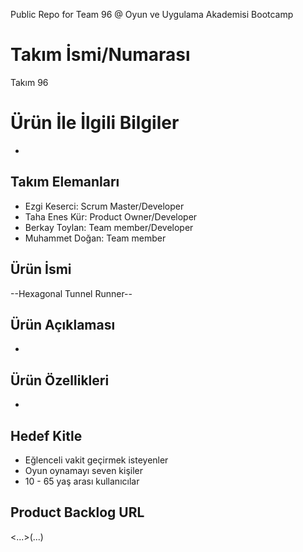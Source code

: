 Public Repo for Team 96 @ Oyun ve Uygulama Akademisi Bootcamp


# **Takım İsmi/Numarası**

Takım 96

# Ürün İle İlgili Bilgiler
-

## Takım Elemanları

- Ezgi Keserci: Scrum Master/Developer
- Taha Enes Kür: Product Owner/Developer
- Berkay Toylan: Team member/Developer
- Muhammet Doğan: Team member


## Ürün İsmi

--Hexagonal Tunnel Runner--

## Ürün Açıklaması

- 

## Ürün Özellikleri

- 

## Hedef Kitle

- Eğlenceli vakit geçirmek isteyenler
- Oyun oynamayı seven kişiler
- 10 - 65 yaş arası kullanıcılar

## Product Backlog URL
<...>(...)
